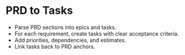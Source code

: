 # PRD to Tasks

- Parse PRD sections into epics and tasks.
- For each requirement, create tasks with clear acceptance criteria.
- Add priorities, dependencies, and estimates.
- Link tasks back to PRD anchors.
